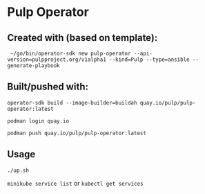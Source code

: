 # Pulp Operator

## Created with (based on template):
` ~/go/bin/operator-sdk new pulp-operator --api-version=pulpproject.org/v1alpha1 --kind=Pulp --type=ansible --generate-playbook`

## Built/pushed with:
`operator-sdk build --image-builder=buildah quay.io/pulp/pulp-operator:latest`

`podman login quay.io`

`podman push quay.io/pulp/pulp-operator:latest`

## Usage
`./up.sh`

`minikube service list` or `kubectl get services`
